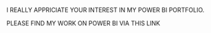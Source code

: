 I REALLY APPRICIATE YOUR INTEREST IN MY POWER BI PORTFOLIO.

PLEASE FIND MY WORK ON POWER BI VIA THIS LINK

